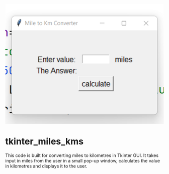 <img align="middle" width="750" alt="demo two" src="https://github.com/SrimanPolusani/tkinter_miles_kms/blob/master/miles_kms.png?raw=true">
<h1>tkinter_miles_kms</h1>
<p>This code is built for converting miles to kilometres in Tkinter GUI. It takes input in miles from the user in a small pop-up window, calculates the value in kilometres and displays it to the user.</p>

